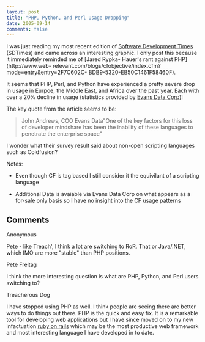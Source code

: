 ```yaml
---
layout: post
title: "PHP, Python, and Perl Usage Dropping"
date: 2005-09-14
comments: false
---
```

I was just reading my most recent edition of [Software Development
Times](http://www.sdtimes.com) (SDTimes) and came across an interesting
graphic. I only post this because it immediately reminded me of [Jared Rypka-
Hauer's rant against PHP](http://www.web-
relevant.com/blogs/cfobjective/index.cfm?mode=entry&entry=2F7C602C-
BDB9-5320-EB50C1461F58460F).  
  
It seems that PHP, Perl, and Python have experienced a pretty severe drop in
usage in Eurpoe, the Middle East, and Africa over the past year. Each with
over a 20% decline in usage (statistics provided by [Evans Data
Corp](http://www.evansdata.com))!  
  
The key quote from the article seems to be:  

> John Andrews, COO Evans Data"One of the key factors for this loss of
developer mindshare has been the inability of these languages to penetrate the
enterprise space"

  
  
I wonder what their survey result said about non-open scripting languages such
as Coldfusion?  
  
Notes:  

  

  * Even though CF is tag based I still consider it the equivilant of a scripting language
  

  * Additional Data is avaiable via Evans Data Corp on what appears as a for-sale only basis so I have no insight into the CF usage patterns
  

## Comments

Anonymous

Pete - like Treach', I think a lot are switching to RoR. That or Java/.NET,
which IMO are more "stable" than PHP positions.

Pete Freitag

I think the more interesting question is what are PHP, Python, and Perl users
switching to?

Treacherous Dog

I have stopped using PHP as well. I think people are seeing there are better
ways to do things out there. PHP is the quick and easy fix. It is a remarkable
tool for developing web applications but I have since moved on to my new
infactuation [ruby on rails](http://www.rubyonrails.com) which may be the most
productive web framework and most interesting language I have developed in to
date.

